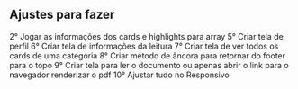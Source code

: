 ## Ajustes para fazer

2° Jogar as informações dos cards e highlights para array
5° Criar tela de perfil
6° Criar tela de informações da leitura
7° Criar tela de ver todos os cards de uma categoria
8° Criar método de âncora para retornar do footer para o topo
9° Criar tela para ler o documento ou apenas abrir o link para o navegador renderizar o pdf
10° Ajustar tudo no Responsivo